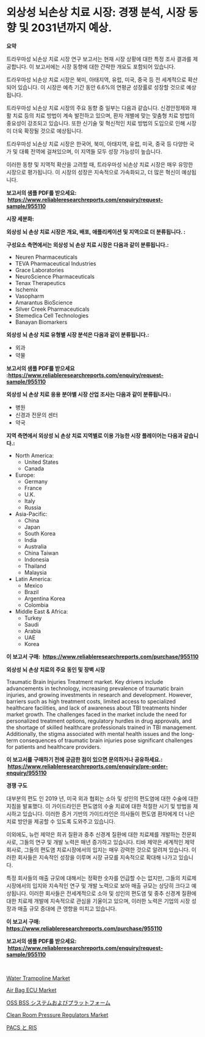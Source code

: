 <p><h1>외상성 뇌손상 치료 시장: 경쟁 분석, 시장 동향 및 2031년까지 예상.</h1></p><p><strong>요약</strong></p>
<p><p>트라우마성 뇌손상 치료 시장 연구 보고서는 현재 시장 상황에 대한 특정 조사 결과를 제공합니다. 이 보고서에는 시장 동향에 대한 간략한 개요도 포함되어 있습니다.</p><p>트라우마성 뇌손상 치료 시장은 북미, 아태지역, 유럽, 미국, 중국 등 전 세계적으로 확산되어 있습니다. 이 시장은 예측 기간 동안 6.6%의 연평균 성장률로 성장할 것으로 예상됩니다.</p><p>트라우마성 뇌손상 치료 시장의 주요 동향 중 일부는 다음과 같습니다. 신경안정제와 재활 치료 등의 치료 방법이 계속 발전하고 있으며, 환자 개별에 맞는 맞춤형 치료 방법의 중요성이 강조되고 있습니다. 또한 신기술 및 혁신적인 치료 방법의 도입으로 인해 시장이 더욱 확장될 것으로 예상됩니다.</p><p>트라우마성 뇌손상 치료 시장은 한국어, 북미, 아태지역, 유럽, 미국, 중국 등 다양한 국가 및 대륙 전역에 걸쳐있으며, 이 지역들 모두 성장 가능성이 높습니다.</p><p>이러한 동향 및 지역적 확산을 고려할 때, 트라우마성 뇌손상 치료 시장은 매우 유망한 시장으로 평가됩니다. 이 시장의 성장은 지속적으로 가속화되고, 더 많은 혁신이 예상됩니다.</p></p>
<p><strong>보고서의 샘플 PDF를 받으세요: &nbsp;<a href="https://www.reliableresearchreports.com/enquiry/request-sample/955110">https://www.reliableresearchreports.com/enquiry/request-sample/955110</a></strong></p>
<p><strong>시장 세분화:</strong></p>
<p><strong> 외상성 뇌 손상 치료 시장은 개요, 배포, 애플리케이션 및 지역으로 더 분류됩니다. :</strong></p>
<p><strong>구성요소 측면에서는 외상성 뇌 손상 치료 시장은 다음과 같이 분류됩니다.:</strong></p>
<p><ul><li>Neuren Pharmaceuticals</li><li>TEVA Pharmaceutical Industries</li><li>Grace Laboratories</li><li>NeuroScience Pharmaceuticals</li><li>Tenax Therapeutics</li><li>Ischemix</li><li>Vasopharm</li><li>Amarantus BioScience</li><li>Silver Creek Pharmaceuticals</li><li>Stemedica Cell Technologies</li><li>Banayan Biomarkers</li></ul></p>
<p><strong> 외상성 뇌 손상 치료 유형별 시장 분석은 다음과 같이 분류됩니다.:</strong></p>
<p><ul><li>외과</li><li>약물</li></ul></p>
<p><strong>보고서의 샘플 PDF를 받으세요 :<a href="https://www.reliableresearchreports.com/enquiry/request-sample/955110">https://www.reliableresearchreports.com/enquiry/request-sample/955110</a></strong></p>
<p><strong> 외상성 뇌 손상 치료 응용 분야별 시장 산업 조사는 다음과 같이 분류됩니다.:</strong></p>
<p><ul><li>병원</li><li>신경과 전문의 센터</li><li>약국</li></ul></p>
<p><strong>지역 측면에서 외상성 뇌 손상 치료 지역별로 이용 가능한 시장 플레이어는 다음과 같습니다.:</strong></p>
<p><ul>
    <li>
        North America:
        <ul>
            <li>United States</li>
            <li>Canada</li>
        </ul>
    </li>
    <li>
        Europe:
        <ul>
            <li>Germany</li>
            <li>France</li>
            <li>U.K.</li>
            <li>Italy</li>
            <li>Russia</li>
        </ul>
    </li>
    <li>
        Asia-Pacific:
        <ul>
            <li>China</li>
            <li>Japan</li>
            <li>South Korea</li>
            <li>India</li>
            <li>Australia</li>
            <li>China Taiwan</li>
            <li>Indonesia</li>
            <li>Thailand</li>
            <li>Malaysia</li>
        </ul>
    </li>
    <li>
        Latin America:
        <ul>
            <li>Mexico</li>
            <li>Brazil</li>
            <li>Argentina Korea</li>
            <li>Colombia</li>
        </ul>
    </li>
    <li>
        Middle East & Africa:
        <ul>
            <li>Turkey</li>
            <li>Saudi</li>
            <li>Arabia</li>
            <li>UAE</li>
            <li>Korea</li>
        </ul>
    </li>
    </ul></p>
<p><strong>이 보고서 구매: &nbsp;<a href="https://www.reliableresearchreports.com/purchase/955110">https://www.reliableresearchreports.com/purchase/955110</a></strong></p>
<p><strong>외상성 뇌 손상 치료의 주요 동인 및 장벽 시장</strong></p>
<p><p>Traumatic Brain Injuries Treatment market. Key drivers include advancements in technology, increasing prevalence of traumatic brain injuries, and growing investments in research and development. However, barriers such as high treatment costs, limited access to specialized healthcare facilities, and lack of awareness about TBI treatments hinder market growth. The challenges faced in the market include the need for personalized treatment options, regulatory hurdles in drug approvals, and the shortage of skilled healthcare professionals trained in TBI management. Additionally, the stigma associated with mental health issues and the long-term consequences of traumatic brain injuries pose significant challenges for patients and healthcare providers.</p></p>
<p><strong>이 보고서를 구매하기 전에 궁금한 점이 있으면 문의하거나 공유하세요.: &nbsp;<a href="https://www.reliableresearchreports.com/enquiry/pre-order-enquiry/955110">https://www.reliableresearchreports.com/enquiry/pre-order-enquiry/955110</a></strong></p>
<p><strong>경쟁 구도</strong></p>
<p><p>대부분의 편도 인 2019 년, 미국 외과 협회는 소아 및 성인의 편도염에 대한 수술에 대한 지침을 발표했다. 이 가이드라인은 편도염의 수술 치료에 대한 적절한 시기 및 방법을 제시하고 있습니다. 이러한 증거 기반의 가이드라인은 의사들이 편도염 환자에게 더 나은 치료 방안을 제공할 수 있도록 도와주고 있습니다.</p><p>이외에도, 뉴런 제약은 희귀 질환과 중추 신경계 질환에 대한 치료제를 개발하는 전문회사로, 그들의 연구 및 개발 노력은 매년 증가하고 있습니다. 티바 제약은 세계적인 제약회사로, 그들의 편도염 치료시장에서의 입지는 매우 강력한 것으로 알려져 있습니다. 이러한 회사들은 지속적인 성장을 이루며 시장 규모를 지속적으로 확대해 나가고 있습니다.</p><p>특정 회사들의 매출 규모에 대해서는 정확한 숫자를 언급할 수는 없지만, 그들의 치료제 시장에서의 입지와 지속적인 연구 및 개발 노력으로 보아 매출 규모는 상당히 크다고 예상됩니다. 이러한 회사들은 전세계적으로 소아 및 성인의 편도염 및 중추 신경계 질환에 대한 치료제 개발에 지속적으로 관심을 기울이고 있으며, 이러한 노력은 기업의 시장 성장과 매출 규모 증대에 큰 영향을 미치고 있습니다.</p></p>
<p><strong>이 보고서 구매: &nbsp; <a href="https://www.reliableresearchreports.com/purchase/955110">https://www.reliableresearchreports.com/purchase/955110</a></strong></p>
<p><strong>보고서의 샘플 PDF를 받으세요: &nbsp;<a href="https://www.reliableresearchreports.com/enquiry/request-sample/955110">https://www.reliableresearchreports.com/enquiry/request-sample/955110</a></strong><strong></strong></p>
<p>&nbsp;</p>
<p><p><a href="https://view.publitas.com/reportprime-1/water-trampoline-market-offers-provide-insightful-data-for-the-time-period-from-2024-to-2031-and-also-provide-analysis-based-on-application-type-and-region/">Water Trampoline Market</a></p><p><a href="https://issuu.com/reportprime-2/docs/air-bag-ecu-market-size-2030.pptx">Air Bag ECU Market</a></p><p><a href="https://github.com/zekaoe592392/Market-Research-Report-List-1/blob/main/4850195185473.md">OSS BSS システムおよびプラットフォーム</a></p><p><a href="https://github.com/Krish2023na/Market-Research-Report-List-3/blob/main/clean-room-pressure-regulators-market.md">Clean Room Pressure Regulators Market</a></p><p><a href="https://github.com/cnnriuez22368/Market-Research-Report-List-1/blob/main/2827881185474.md">PACS と RIS</a></p></p>